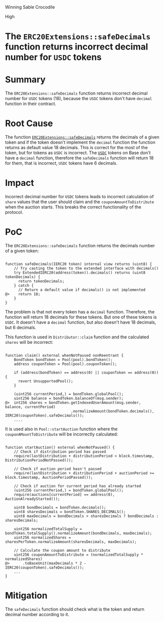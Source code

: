 Winning Sable Crocodile

High

# The `ERC20Extensions::safeDecimals` function returns incorrect decimal number for `USDC` tokens

# Summary

The `ERC20Extensions::safeDecimals` function returns incorrect decimal number for `USDC` tokens (18), because the `USDC` tokens don't have `decimal` function in their contract.

# Root Cause

The function [`ERC20Extensions::safeDecimals`](https://github.com/sherlock-audit/2024-12-plaza-finance/blob/14a962c52a8f4731bbe4655a2f6d0d85e144c7c2/plaza-evm/src/lib/ERC20Extensions.sol#L14-L21) returns the decimals of a given token and if the token doesn't implement the `decimal` function the function returns as default value 18 decimals. This is correct for the most of the token, but for tokens as `USDC` is incorrect. The [`USDC`](https://basescan.org/token/0x833589fcd6edb6e08f4c7c32d4f71b54bda02913#code) tokens on Base don't have a `decimal` function, therefore the `safeDecimals` function will return 18 for them, that is incorrect, `USDC` tokens have 6 decimals.

# Impact

Incorrect decimal number for `USDC` tokens leads to incorrect calculation of `share` values that the user should claim and the `couponAmountToDistribute` when the auction starts. This breaks the correct functionality of the protocol.

# PoC

The `ERC20Extensions::safeDecimals` function returns the decimals number of a given token:

```solidity

function safeDecimals(IERC20 token) internal view returns (uint8) {
    // Try casting the token to the extended interface with decimals()
    try ExtendedIERC20(address(token)).decimals() returns (uint8 tokenDecimals) {
      return tokenDecimals;
    } catch {
      // Return a default value if decimals() is not implemented
@>    return 18;
    }
}

```

The problem is that not every token has a `decimal` function. Therefore, the function will return 18 decimals for these tokens. But one of these tokens is `USDC`. It doesn't have a `decimal` function, but also doesn't have 18 decimals, but 6 decimals.

This function is used in `Distributor::claim` function and the calculated `shares` will be incorrect:

```solidity

function claim() external whenNotPaused nonReentrant {
    BondToken bondToken = Pool(pool).bondToken();
    address couponToken = Pool(pool).couponToken();

    if (address(bondToken) == address(0) || couponToken == address(0)){
      revert UnsupportedPool();
    }

    (uint256 currentPeriod,) = bondToken.globalPool();
    uint256 balance = bondToken.balanceOf(msg.sender);
@>  int256 shares = bondToken.getIndexedUserAmount(msg.sender, balance, currentPeriod)
                              .normalizeAmount(bondToken.decimals(), IERC20(couponToken).safeDecimals()); 
    ....

```

It is used also in `Pool::startAuction` function where the `couponAMountToDistribute` will be incorrectly calculated:

```solidity

function startAuction() external whenNotPaused() {
    // Check if distribution period has passed
    require(lastDistribution + distributionPeriod < block.timestamp, DistributionPeriodNotPassed());

    // Check if auction period hasn't passed
    require(lastDistribution + distributionPeriod + auctionPeriod >= block.timestamp, AuctionPeriodPassed());

    // Check if auction for current period has already started
    (uint256 currentPeriod,) = bondToken.globalPool();
    require(auctions[currentPeriod] == address(0), AuctionAlreadyStarted());

    uint8 bondDecimals = bondToken.decimals();
    uint8 sharesDecimals = bondToken.SHARES_DECIMALS();
    uint8 maxDecimals = bondDecimals > sharesDecimals ? bondDecimals : sharesDecimals;

    uint256 normalizedTotalSupply = bondToken.totalSupply().normalizeAmount(bondDecimals, maxDecimals);
    uint256 normalizedShares = sharesPerToken.normalizeAmount(sharesDecimals, maxDecimals);

    // Calculate the coupon amount to distribute
    uint256 couponAmountToDistribute = (normalizedTotalSupply * normalizedShares)
@>      .toBaseUnit(maxDecimals * 2 - IERC20(couponToken).safeDecimals());
    ...
}

```

# Mitigation

The `safeDecimals` function should check what is the token and return decimal number according to it.
